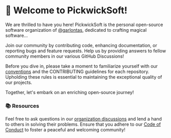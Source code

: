 # 👋 Welcome to PickwickSoft!
We are thrilled to have you here! PickwickSoft is the personal open-source software organization of [@garlontas](https://github.com/garlontas), dedicated to crafting magical software…

Join our community by contributing code, enhancing documentation, or reporting bugs and feature requests. Help us by providing answers to fellow community members in our various GitHub Discussions!

Before you dive in, please take a moment to familiarize yourself with our [conventions](https://github.com/PickwickSoft/conventions) and the CONTRIBUTING guidelines for each repository. Upholding these rules is essential to maintaining the exceptional quality of our projects.

Together, let's embark on an enriching open-source journey!

### 📚 Resources
Feel free to ask questions in our [organization discussions](https://github.com/orgs/PickwickSoft/discussions) and lend a hand to others in solving their problems. Ensure that you adhere to our [Code of Conduct](https://github.com/PickwickSoft/conventions/blob/main/CODE_OF_CONDUCT.md) to foster a peaceful and welcoming community!
<!-----
### 🍺 Hacktoberfest 2023
We're excited to announce our participation in Hacktoberfest 2023 with our [pystreamapi](https://github.com/PickwickSoft/pystreamapi) project. Simply visit the repository and select an issue to work on! Don't forget to follow the [contributing guidelines](https://github.com/PickwickSoft/pystreamapi/blob/main/CONTRIBUTING.md) for a seamless experience…
------>
